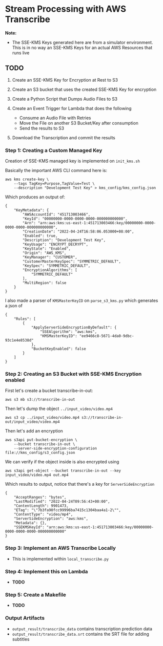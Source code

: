 # Stream Processing with AWS Transcribe

**Note:**
- The SSE-KMS Keys generated here are from a simulator environment. This is in no way an SSE-KMS Keys for an actual AWS Resources that runs live


## TODO
1. Create an SSE-KMS Key for Encryption at Rest to S3
2. Create an S3 bucket that uses the created SSE-KMS Key for encryption
3. Create a Python Script that Dumps Audio Files to S3
4. Create an Event Trigger for Lambda that does the following
   - Consume an Audio File with Retries
   - Move the File on another S3 Bucket/Key after consumption
   - Send the results to S3

5. Download the Transcription and commit the results


### Step 1: Creating a Custom Managed Key

Creation of SSE-KMS managed key is implemented on `init_kms.sh`

Basically the important AWS CLI command here is:

```
aws kms create-key \
    --tags TagKey=Purpose,TagValue=Test \
    --description "Development Test Key" > kms_config/kms_config.json

```

Which produces an output of:
```
{
    "KeyMetadata": {
        "AWSAccountId": "451713003466",
        "KeyId": "00000000-0000-0000-0000-000000000000",
        "Arn": "arn:aws:kms:us-east-1:451713003466:key/00000000-0000-0000-0000-000000000000",
        "CreationDate": "2022-04-24T16:58:06.053000+08:00",
        "Enabled": true,
        "Description": "Development Test Key",
        "KeyUsage": "ENCRYPT_DECRYPT",
        "KeyState": "Enabled",
        "Origin": "AWS_KMS",
        "KeyManager": "CUSTOMER",
        "CustomerMasterKeySpec": "SYMMETRIC_DEFAULT",
        "KeySpec": "SYMMETRIC_DEFAULT",
        "EncryptionAlgorithms": [
            "SYMMETRIC_DEFAULT"
        ],
        "MultiRegion": false
    }
}

```
I also made a parser of `KMSMasterKeyID` on `parse_s3_kms.py` which generates a json of

```
{
    "Rules": [
        {
            "ApplyServerSideEncryptionByDefault": {
                "SSEAlgorithm": "aws:kms",
                "KMSMasterKeyID": "ee9466c8-5671-4da0-9dbc-93c1e4e8538d"
            },
            "BucketKeyEnabled": false
        }
    ]
}
```

### Step 2: Creating an S3 Bucket with SSE-KMS Encryption enabled

First let's create a bucket transcribe-in-out:

```
aws s3 mb s3://transcribe-in-out
```

Then let's dump the object `../input_video/video.mp4`

```
aws s3 cp ../input_video/video.mp4 s3://transcribe-in-out/input_video/video.mp4
```

Then let's add an encryption

```
aws s3api put-bucket-encryption \
    --bucket transcribe-in-out \
    --server-side-encryption-configuration file://kms_config/s3_config.json
```

We can verify if the object inside is also encrypted using 
```
aws s3api get-object --bucket transcribe-in-out --key input_video/video.mp4 out.mp4
```
Which results to output, notice that there's a key for `ServerSideEncryption`

```
{
    "AcceptRanges": "bytes",
    "LastModified": "2022-04-24T09:56:43+00:00",
    "ContentLength": 9901473,
    "ETag": "\"7b3fa90fcc99996ba7415c1304baa4a1-2\"",
    "ContentType": "video/mp4",
    "ServerSideEncryption": "aws:kms",
    "Metadata": {},
    "SSEKMSKeyId": "arn:aws:kms:us-east-1:451713003466:key/00000000-0000-0000-0000-000000000000"
}
```

### Step 3: Implement an AWS Transcribe Locally
- This is implemented within `local_transcribe.py`

### Step 4: Implement this on Lambda
- **TODO**

### Step 5: Create a Makefile
- **TODO**

### Output Artifacts
- `output_result/transcribe_data` contains transcription prediction data
- `output_result/transcribe_data.srt` contains the SRT file for adding subtitles